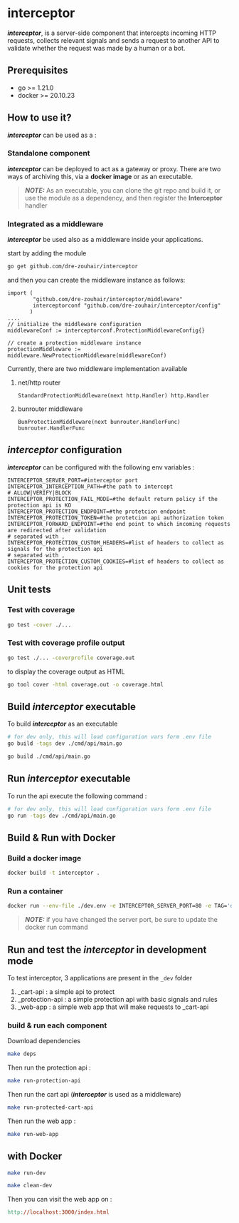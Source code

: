 # interceptor

_**interceptor**_, is a server-side component that intercepts incoming HTTP requests, collects relevant signals and sends a request to another API to validate whether the request was made by a human or a bot.

## Prerequisites

- go >= 1.21.0
- docker >= 20.10.23


## How to use it?

_**interceptor**_ can be used as a :

### Standalone component

_**interceptor**_ can be deployed to act as a gateway or proxy. There are two ways of archiving this, via a **docker image** or as an executable.

> **_NOTE:_**  As an executable, you can clone the git repo and build it, or use the module as a dependency, and then register the **Interceptor** handler

### Integrated as a middleware

_**interceptor**_ be used also as a middleware inside your applications.

start by adding the module

```bash
go get github.com/dre-zouhair/interceptor
```
and then you can create the middleware instance as follows:

```text
import (
        "github.com/dre-zouhair/interceptor/middleware"
        interceptorconf "github.com/dre-zouhair/interceptor/config"
       )
....
// initialize the middleware configuration
middlewareConf := interceptorconf.ProtectionMiddlewareConfig{}

// create a protection middleware instance
protectionMiddleware := middleware.NewProtectionMiddleware(middlewareConf)

```
Currently, there are two middleware implementation available

1. net/http router
    ```text
	StandardProtectionMiddleware(next http.Handler) http.Handler
    ```

2. bunrouter middleware
    ```text
    BunProtectionMiddleware(next bunrouter.HandlerFunc) bunrouter.HandlerFunc
    ```

## _**interceptor**_ configuration

_**interceptor**_ can be configured with the following env variables :

```dotenv
INTERCEPTOR_SERVER_PORT=#interceptor port
INTERCEPTOR_INTERCEPTION_PATH=#the path to intercept
# ALLOW|VERIFY|BLOCK
INTERCEPTOR_PROTECTION_FAIL_MODE=#the default return policy if the protection api is KO
INTERCEPTOR_PROTECTION_ENDPOINT=#the protetcion endpoint
INTERCEPTOR_PROTECTION_TOKEN=#the protetcion api authorization token
INTERCEPTOR_FORWARD_ENDPOINT=#the end point to which incoming requests are redirected after validation
# separated with ,
INTERCEPTOR_PROTECTION_CUSTOM_HEADERS=#list of headers to collect as signals for the protection api
# separated with ,
INTERCEPTOR_PROTECTION_CUSTOM_COOKIES=#list of headers to collect as cookies for the protection api
```

## Unit tests

### Test with coverage
```bash
go test -cover ./...
```

### Test with coverage profile output

```bash
go test ./... -coverprofile coverage.out
```

to display the coverage output as HTML

```bash
go tool cover -html coverage.out -o coverage.html
```

## Build **_interceptor_** executable

To build **_interceptor_** as an executable

```bash
# for dev only, this will load configuration vars form .env file
go build -tags dev ./cmd/api/main.go
```

```bash
go build ./cmd/api/main.go
```

## Run **_interceptor_** executable

To run the api execute the following command :
```bash
# for dev only, this will load configuration vars form .env file
go run -tags dev ./cmd/api/main.go
```

## Build & Run with Docker

### Build a docker image

```bash
docker build -t interceptor .
```

### Run a container

```bash
docker run --env-file ./dev.env -e INTERCEPTOR_SERVER_PORT=80 -e TAG='dev' -p 80:80 interceptor
```

> **_NOTE:_**  if you have changed the server port, be sure to update the docker run command


## Run and test the _**interceptor**_ in development mode

To test interceptor, 3 applications are present in the `_dev` folder

1. _cart-api : a simple api to protect
2. _protection-api : a simple protection api with basic signals and rules
3. _web-app : a simple web app that will make requests to _cart-api

### build & run each component

Download dependencies

```bash
make deps
```

Then run the protection api :

```bash
make run-protection-api
```

Then run the cart api (_**interceptor**_ is used as a middleware)

```bash
make run-protected-cart-api
```

Then run the web app :

```bash
make run-web-app
```

## with Docker

```bash
make run-dev
```

```bash
make clean-dev
```

Then you can visit the web app on :

```makefile
http://localhost:3000/index.html
```

